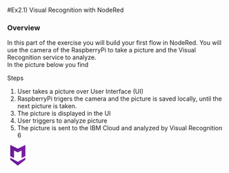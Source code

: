 #Ex2.1) Visual Recognition with NodeRed

### Overview
In this part of the exercise you will build your first flow in NodeRed. You will use the camera of the RaspberryPi to take a picture and the Visual Recognition service to analyze.  
In the picture below you find

Steps
1. User takes a picture over User Interface (UI)
2. RaspberryPi trigers the camera and the picture is saved locally, until the next picture is taken.
3. The picture is displayed in the UI
4. User triggers to analyze picture
5. The picture is sent to the IBM Cloud and analyzed by Visual Recognition
6 

![alt text](https://github.com/adam-p/markdown-here/raw/master/src/common/images/icon48.png "Overview Ex2.1")
